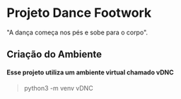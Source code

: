 # Projeto Dance Footwork

"A dança começa nos pés e sobe para o corpo".


## Criação do Ambiente

#### Esse projeto utiliza um ambiente virtual chamado vDNC


> python3 -m venv vDNC



